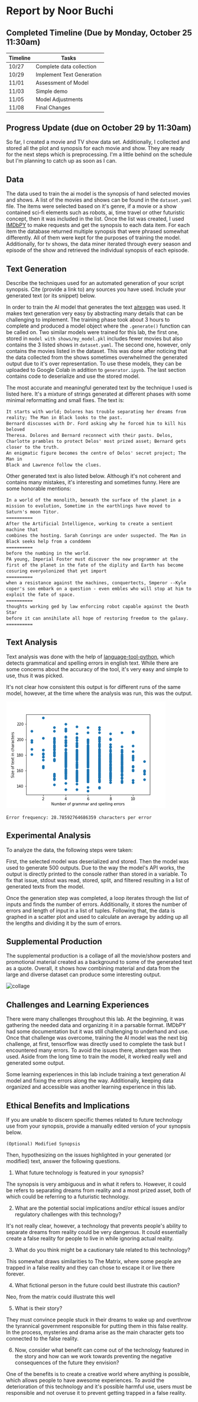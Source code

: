 # Report by Noor Buchi

## Completed Timeline (Due by Monday, October 25 11:30am)


| Timeline  | Tasks |
| ----------- | ----------- |
|   10/27    |    Complete data collection  |
|   10/29    |    Implement Text Generation  |
|   11/01    |    Assessment of Model  |
|   11/03    |    Simple demo  |
|   11/05    |    Model Adjustments  |
|   11/08    |    Final Changes  |

## Progress Update (due on October 29 by 11:30am)

So far, I created a movie and TV show data set. Additionally, I collected and stored all the plot and synopsis for each movie and show. They are ready for the next steps which is preprocessing. I'm a little behind on the schedule but I'm planning to catch up as soon as I can.

## Data

The data used to train the ai model is the synopsis of hand selected movies and
shows. A list of the movies and shows can be found in the `dataset.yaml` file.
The items were selected based on it's genre, if a movie or a show contained
sci-fi elements such as robots, ai, time travel or other futuristic concept,
then it was included in the list. Once the list was created, I used
[IMDbPY](https://imdbpy.github.io/) to make requests and get the synopsis to
each data item. For each item the database returned multiple synopsis that were
phrased somewhat differently. All of them were kept for the purposes of training
the model. Additionally, for tv shows, the data miner iterated through every
season and episode of the show and retrieved the individual synopsis of each episode.

## Text Generation

Describe the techniques used for an automated generation of your script synopsis. Cite (provide a link to) any sources you have used. Include your generated text (or its snippet) below.

In order to train the AI model that generates the text
[aitexgen](https://github.com/minimaxir/aitextgen) was used. It makes text
generation very easy by abstracting many details that can be challenging to
implement. The training phase took about 3 hours to complete and produced a
model object where the `.generate()` function can be called on. Two similar
models were trained for this lab, the first one, stored in
`model with shows/my_model.pkl` includes fewer movies but also contains the 3
listed shows in `dataset.yaml`. The second one, however, only contains the
movies listed in the dataset. This was done after noticing that the data
collected from the shows sometimes overwhelmed the generated output due to it's
over representation. To use these models, they can be uploaded to Google Colab
in addition to `generator.ipynb`. The last section contains code to deserialize
and use the stored model.

The most accurate and meaningful generated text by the technique I used is
listed here. It's a mixture of strings generated at different phases with some
minimal reformatting and small fixes. The text is:

```
It starts with world; Dolores has trouble separating her dreams from reality; The Man in Black looks to the past.
Bernard discusses with Dr. Ford asking why he forced him to kill his beloved
Theresa. Dolores and Bernard reconnect with their pasts. Delos, Charlotte prambles to protect Delos' most prized asset; Bernard gets closer to the truth.
An enigmatic figure becomes the centre of Delos' secret project; The Man in
Black and Lawrence follow the clues.
```

Other generated text is also listed below. Although it's not
coherent and contains many mistakes, it's interesting and sometimes funny. Here
are some honorable mentions:

```
In a world of the monolith, beneath the surface of the planet in a mission to evolution, Sometime in the earthlings have moved to Saturn's moon Titor.
==========
After the Artificial Intelligence, working to create a sentient machine that
combines the hosting. Sarah Conrings are under suspected. The Man in
Black seeks help from a conddemn
==========
before the numbing in the world.
PA young, Imperial Foster must discover the new programmer at the first of the planet in the fate of the diplity and Earth has become cosuring everyolonized that yet import
==========
when a resistance against the machines, conquertects, Smperor --Kyle coper's son embark on a question - even embles who will stop at him to exploit the fate of space.
==========
thoughts working ged by law enforcing robot capable against the Death Star
before it can annihilate all hope of restoring freedom to the galaxy.
==========
```

## Text Analysis

Text analysis was done with the help of
[language-tool-python](https://pypi.org/project/language-tool-python/), which
detects grammatical and spelling errors in english text. While there are some
concerns about the accuracy of the tool, it's very easy and simple to use, thus
it was picked.

It's not clear how consistent this output is for different runs of the same
model, however, at the time where the analysis was run, this was the output.

![plot](plot.png)

```
Error frequency: 28.78592764686359 characters per error
```


## Experimental Analysis

To analyze the data, the following steps were taken:

First, the selected model was deserialized and stored. Then the model was used
to generate 500 outputs. Due to the way the model's API works, the output is
directly printed to the console rather than stored in a variable. To fix that
issue, stdout was read, stored, split, and filtered resulting in a list of
generated texts from the model.

Once the generation step was completed, a loop iterates through the list of
inputs and finds the number of errors. Additionally, it stores the number of
errors and length of input in a list of tuples. Following that, the data is
graphed in a scatter plot and used to calculate an average by adding up all the
lengths and dividing it by the sum of errors.

## Supplemental Production

The supplemental production is a collage of all the movie/show posters and
promotional material created as a background to some of the generated text as a
quote. Overall, it shows how combining material and data from the large and
diverse dataset can produce some interesting output.

![collage](movie%20collage.jpg)

## Challenges and Learning Experiences

There were many challenges throughout this lab. At the beginning, it was
gathering the needed data and organizing it in a parsable format. IMDbPY had
some documentation but it was still challenging to underhand and use. Once that
challenge was overcome, training the AI model was the next big challenge, at
first, tensorflow was directly used to complete the task but I encountered many
errors. To avoid the issues there, aitextgen was then used. Aside from the long
time to train the model, it worked really well and generated some output.

Some learning experiences in this lab include training a text generation AI
model and fixing the errors along the way. Additionally, keeping data organized
and accessible was another learning experience in this lab.

## Ethical Benefits and Implications

If you are unable to discern specific themes related to future technology use from your synopsis, provide a manually edited version of your synopsis below.

```
(Optional) Modified Synopsis
```

Then, hypothesizing on the issues highlighted in your generated (or modified) text, answer the following questions.

1. What future technology is featured in your synopsis?

The synopsis is very ambiguous and in what it refers to. However, it could be
refers to separating dreams from reality and a most prized asset, both of which
could be referring to a futuristic technology.

2. What are the potential social implications and/or ethical issues and/or regulatory challenges with this technology?

It's not really clear, however, a technology that prevents people's ability to
separate dreams from reality could be very dangerous. It could essentially
create a false reality for people to live in while ignoring actual reality.

3. What do you think might be a cautionary tale related to this technology?

This somewhat draws similarities to The Matrix, where some people are trapped in
a false reality and they can chose to escape it or live there forever.

4. What fictional person in the future could best illustrate this caution?

Neo, from the matrix could illustrate this well

5. What is their story?

They must convince people stuck in their dreams to wake up and overthrow the
tyrannical government responsible for putting them in this false reality. In the
process, mysteries and drama arise as the main character gets too connected to
the false reality.

6. Now, consider what benefit can come out of the  technology featured in the story and how can we work towards preventing the negative consequences of the future they envision?

One of the benefits is to create a creative world where anything is possible,
which allows people to have awesome experiences. To avoid the deterioration of
this technology and it's possible harmful use, users must be responsible and not
overuse it to prevent getting trapped in a false reality.

